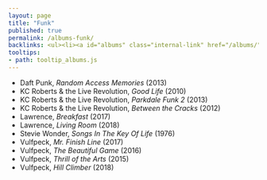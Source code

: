 ```yaml
---
layout: page
title: "Funk"
published: true
permalink: /albums-funk/
backlinks: <ul><li><a id="albums" class="internal-link" href="/albums/">Albums</a></li></ul>
tooltips: 
- path: tooltip_albums.js
---
```


* Daft Punk, *Random Access Memories* (2013)
* KC Roberts & the Live Revolution, *Good Life* (2010)
* KC Roberts & the Live Revolution, *Parkdale Funk 2* (2013)
* KC Roberts & the Live Revolution, *Between the Cracks* (2012)
* Lawrence, *Breakfast* (2017)
* Lawrence, *Living Room* (2018)
* Stevie Wonder, *Songs In The Key Of Life* (1976)
* Vulfpeck, *Mr. Finish Line* (2017)
* Vulfpeck, *The Beautiful Game* (2016)
* Vulfpeck, *Thrill of the Arts* (2015)
* Vulfpeck, *Hill Climber* (2018)
